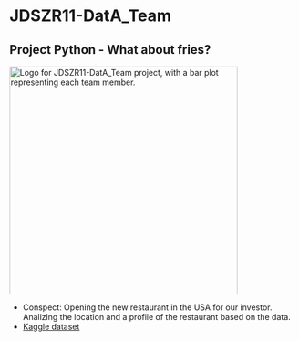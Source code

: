 # JDSZR11-DatA_Team
## Project Python - What about fries?

<img src="JDSZR11-DatA_Team/Natalia/DatA_Team_logo.jpg" alt="Logo for JDSZR11-DatA_Team project, with a bar plot representing each team member." width="400"/>

- Conspect: Opening the new restaurant in the USA for our investor. Analizing the location and a profile of the restaurant based on the data.
- <a href="https://www.kaggle.com/datasets/ahmedshahriarsakib/uber-eats-usa-restaurants-menus">Kaggle dataset</a>